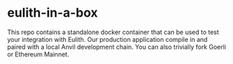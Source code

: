 # eulith-in-a-box
This repo contains a standalone docker container that can be used to test your integration with Eulith. Our production application compile in and paired with a local Anvil development chain. You can also trivially fork Goerli or Ethereum Mainnet.
